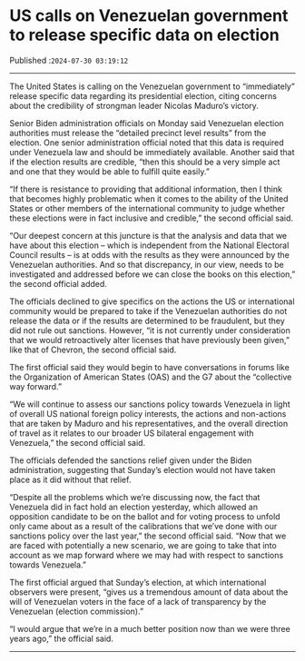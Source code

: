 # US calls on Venezuelan government to release specific data on election

Published :`2024-07-30 03:19:12`

---

The United States is calling on the Venezuelan government to “immediately” release specific data regarding its presidential election, citing concerns about the credibility of strongman leader Nicolas Maduro’s victory.

Senior Biden administration officials on Monday said Venezuelan election authorities must release the “detailed precinct level results” from the election. One senior administration official noted that this data is required under Venezuela law and should be immediately available. Another said that if the election results are credible, “then this should be a very simple act and one that they would be able to fulfill quite easily.”

“If there is resistance to providing that additional information, then I think that becomes highly problematic when it comes to the ability of the United States or other members of the international community to judge whether these elections were in fact inclusive and credible,” the second official said.

“Our deepest concern at this juncture is that the analysis and data that we have about this election – which is independent from the National Electoral Council results – is at odds with the results as they were announced by the Venezuelan authorities. And so that discrepancy, in our view, needs to be investigated and addressed before we can close the books on this election,” the second official added.

The officials declined to give specifics on the actions the US or international community would be prepared to take if the Venezuelan authorities do not release the data or if the results are determined to be fraudulent, but they did not rule out sanctions. However, “it is not currently under consideration that we would retroactively alter licenses that have previously been given,” like that of Chevron, the second official said.

The first official said they would begin to have conversations in forums like the Organization of American States (OAS) and the G7 about the “collective way forward.”

“We will continue to assess our sanctions policy towards Venezuela in light of overall US national foreign policy interests, the actions and non-actions that are taken by Maduro and his representatives, and the overall direction of travel as it relates to our broader US bilateral engagement with Venezuela,” the second official said.

The officials defended the sanctions relief given under the Biden administration, suggesting that Sunday’s election would not have taken place as it did without that relief.

“Despite all the problems which we’re discussing now, the fact that Venezuela did in fact hold an election yesterday, which allowed an opposition candidate to be on the ballot and for voting process to unfold only came about as a result of the calibrations that we’ve done with our sanctions policy over the last year,” the second official said. “Now that we are faced with potentially a new scenario, we are going to take that into account as we map forward where we may had with respect to sanctions towards Venezuela.”

The first official argued that Sunday’s election, at which international observers were present, “gives us a tremendous amount of data about the will of Venezuelan voters in the face of a lack of transparency by the Venezuelan (election commission).”

“I would argue that we’re in a much better position now than we were three years ago,” the official said.

---

